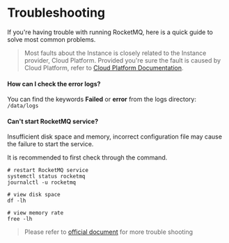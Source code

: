 # Troubleshooting

If you're having trouble with running RocketMQ, here is a quick guide to solve most common problems.

> Most faults about the Instance is closely related to the Instance provider, Cloud Platform. Provided you're sure the fault is caused by Cloud Platform, refer to [Cloud Platform Documentation](https://support.websoft9.com/docs/faq/tech-instance.html).

#### How can I check the error logs?

You can find the keywords **Failed** or **error** from the logs directory: `/data/logs`

#### Can't start RocketMQ service?

Insufficient disk space and memory, incorrect configuration file may cause the failure to start the service. 

It is recommended to first check through the command.

```shell
# restart RocketMQ service
systemctl status rocketmq
journalctl -u rocketmq

# view disk space
df -lh

# view memory rate
free -lh
```

>Please refer to [official document](http://rocketmq.apache.org/docs/faq/) for more trouble shooting

